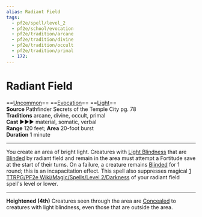 ```yaml
---
alias: Radiant Field
tags:
  - pf2e/spell/level_2
  - pf2e/school/evocation
  - pf2e/tradition/arcane
  - pf2e/tradition/divine
  - pf2e/tradition/occult
  - pf2e/tradition/primal
  - 172:
---
```


# Radiant Field

==[Uncommon](../../../Traits/Uncommon.md)== ==[Evocation](../../../Traits/Evocation.md)== ==[Light](1%20TTRPG/PF2e%20Wiki/Traits/Light)==  
__Source__ Pathfinder Secrets of the Temple City pg. 78  
**Traditions** arcane, divine, occult, primal  
**Cast** ►►► material, somatic, verbal  
**Range** 120 feet; **Area** 20-foot burst  
**Duration** 1 minute

---

You create an area of bright light. Creatures with [Light Blindness](../../../Bestiary/Abilities/Light%20Blindness.md) that are [Blinded](../../../Conditions/Blinded.md) by radiant field and remain in the area must attempt a Fortitude save at the start of their turns. On a failure, a creature remains [Blinded](../../../Conditions/Blinded.md) for 1 round; this is an incapacitation effect. This spell also suppresses magical [1 TTRPG/PF2e Wiki/Magic/Spells/Level 2/Darkness](1%20TTRPG/PF2e%20Wiki/Magic/Spells/Level%202/Darkness) of your radiant field spell's level or lower.

<hr>

**Heightened (4th)** Creatures seen through the area are [Concealed](../../../Conditions/Concealed.md) to creatures with light blindness, even those that are outside the area.
